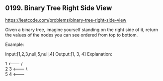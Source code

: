 ## 0199. Binary Tree Right Side View

https://leetcode.com/problems/binary-tree-right-side-view

Given a binary tree, imagine yourself standing on the right side of it, return the values of the nodes you can see ordered from top to bottom.

Example:

Input:[1,2,3,null,5,null,4]
Output:[1, 3, 4]
Explanation:

1 <---
/ \
2 3 <---
\ \
 5 4 <---
